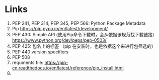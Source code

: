 
# Links
1. PEP 241, PEP 314, PEP 345, PEP 566: Python Package Metadata
2. Pip  https://pip.pypa.io/en/latest/development/
3. PEP 430: Simple API (使用Pip命令下载时，会从依据该规范找下载链接)
    https://www.python.org/dev/peps/pep-0503/
4. PEP 425: 包名上的标签  （pip 在安装时，也是依据这个来进行包筛选的）
5. PEP 440 version specifiers
6. PEP 508 
7. requments file:  https://pip-cn.readthedocs.io/en/latest/reference/pip_install.html
8. 



